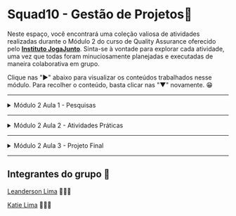 # Squad10 - Gestão de Projetos🚀

Neste espaço, você encontrará uma coleção valiosa de atividades realizadas durante o Módulo 2 do curso de Quality Assurance oferecido pelo [**Instituto JogaJunto**](https://www.jogajuntoinstituto.org/). Sinta-se à vontade para explorar cada atividade, uma vez que todas foram minuciosamente planejadas e executadas de maneira colaborativa em grupo.


Clique nas "►" abaixo para visualizar os conteúdos trabalhados nesse módulo. Para recolher o conteúdo, basta clicar nas "▼" novamente.  😁

___
<details>
<summary> Módulo 2 Aula 1 - Pesquisas</summary>

___

<details>
<summary>🚀 Desvendando os Benefícios da Gestão de Projetos 🌟</summary>
<br>
O propósito dessa atividade era pesquisar os benefícios de uma boa gestão de projetos e dentre estes mesmos benefícios escolher apenas dois e juntificar o motivo dessa escolha. 

## Benefícios Destacados 🌈

📆 **Entrega no Prazo e Orçamento:** Garante prazos realistas, alocação eficiente de recursos e monitoramento contínuo. Minimiza atrasos e estouros no orçamento, garantindo entregas dentro das limitações de tempo e custo.

🎯 **Alinhamento com Objetivos Estratégicos:** Garante que os projetos estejam em sintonia com a visão estratégica da organização. Evita alocação de recursos em iniciativas que não contribuem para os objetivos maiores da empresa.

🔍 **Melhoria na Tomada de Decisões:** Fornece informações atualizadas, permitindo decisões informadas e oportunas. Antecipa problemas e permite a implementação de medidas corretivas antes que se tornem obstáculos significativos.

📊 **Alocação Eficiente de Recursos:** Permite otimizar recursos como tempo, dinheiro, mão de obra e materiais. Evita desperdícios e subutilização, maximizando a produtividade global.

📢 **Comunicação Aprimorada:** Facilita a comunicação entre equipes, partes interessadas e tomadores de decisão. Reduz mal-entendidos, conflitos e lacunas de informação, melhorando a colaboração e a coesão.

⚠️ **Identificação e Mitigação de Riscos:** Inclui a identificação proativa de riscos potenciais. Isso possibilita a adoção de medidas para minimizar riscos ou criar planos de contingência, reduzindo os impactos negativos.

🏆 **Maior Qualidade do Resultado Final:** Através de planejamento adequado e controle de qualidade, assegura que o resultado final atenda aos padrões requeridos e às expectativas dos stakeholders.

🔄 **Melhoria na Gestão de Mudanças:** Ajuda a facilitar transições suaves durante mudanças. Minimiza resistências e interrupções nos processos organizacionais.

⚙️ **Melhoria na Eficiência Operacional:** Otimiza os processos envolvidos no projeto, contribuindo para uma eficiência operacional geral mais elevada da organização.

🧠 **Aprendizado e Melhoria Contínua:** Após a conclusão do projeto, permite uma análise retrospectiva para identificar pontos fortes e fracos. Isso possibilita aprendizado e aprimoramento contínuo dos processos de gestão de projetos.

## Destaques: Benefícios Significativos 🌟🌟

Dois benefícios que se destacam como os mais importantes são:

📆 **Entrega no Prazo e Orçamento:** Crucial para evitar consequências financeiras negativas, insatisfação dos stakeholders e preservação da credibilidade da organização.

🎯 **Alinhamento com Objetivos Estratégicos:** Fundamenta-se na alocação inteligente de recursos para projetos que genuinamente impulsionam o valor da organização e sua visão de longo prazo.

Essas escolhas são baseadas na importância de cumprir prazos e orçamentos, bem como na necessidade de garantir que os esforços estejam alinhados com a direção estratégica para máximo impacto positivo. 👥

</details>

___

<details>
<summary>🚀 Desvendando as Metodologias Ágeis 🌟</summary>
<br>
O propósito dessa atividade era pesquisar os tipos de metodologias ágeis e dentre estas mesmas metodologias escolher apenas dois e juntificar o motivo dessa escolha.

## Metodologias Ágeis e Suas Descrições

1. **Scrum:** Scrum é uma metodologia ágil que divide o processo de desenvolvimento em iterações chamadas de "sprints" 🏃‍♂️. Cada sprint tem uma duração fixa e resulta em um incremento funcional do software. A equipe se reúne regularmente para revisar o progresso e planejar o próximo sprint.

2. **Kanban:** Kanban é mais um método visual de gestão do trabalho do que uma metodologia estrita 📋. Ele usa quadros para representar tarefas e seus estados, permitindo que a equipe visualize o fluxo de trabalho e limite o trabalho em progresso para melhorar a eficiência.

3. **Extreme Programming (XP):** XP enfatiza a qualidade do código e a colaboração contínua 🚀. Ele envolve práticas como desenvolvimento orientado a testes (TDD), integração contínua e releases frequentes para entregar valor mais rapidamente.

4. **Lean Development:** Baseado no Lean Manufacturing, essa abordagem visa eliminar desperdícios e focar na entrega de valor ao cliente ♻️. Ele enfatiza a eficiência do fluxo de trabalho e a melhoria contínua.

5. **Crystal:** Crystal é adaptável às necessidades e características da equipe e do projeto 💎. Ele possui diferentes "cores" que podem ser escolhidas com base na criticidade do projeto, riscos e tamanho da equipe.

6. **Dynamic Systems Development Method (DSDM):** DSDM combina princípios de gerenciamento de projetos ágeis com metodologias iterativas e incrementais, focando na entrega pontual e no alinhamento com os objetivos de negócios 🔄.

7. **Feature-Driven Development (FDD):** FDD se concentra na entrega de recursos (features) funcionais de forma incremental 🎯. Ele divide o processo de desenvolvimento em etapas específicas, como modelagem de domínio, design de features e construção.

## Melhores Metodologias para Desenvolvimento de Software

Dentre as metodologias citadas, conforme solicitado na atividade, o grupo considerou essas duas metodolodias mais eficientes no caso do desenvolvimento de um software.

1. **Scrum:** Scrum é uma das metodologias ágeis mais amplamente adotadas e é bem adequada para projetos de desenvolvimento de software, incluindo aplicativos mobile e web 📱🌐. Sua estrutura de sprints, reuniões regulares e foco na entrega de incrementos funcionais se alinham bem com o ritmo e as necessidades de desenvolvimento de software moderno.

2. **Extreme Programming (XP):** XP é uma excelente escolha quando a qualidade do código e a colaboração são fundamentais 💻🤝. Isso é particularmente relevante para aplicativos mobile e web, onde a experiência do usuário e a funcionalidade são cruciais. Práticas como desenvolvimento orientado a testes (TDD) e integração contínua podem ajudar a manter a qualidade e a agilidade durante todo o ciclo de desenvolvimento.

Ambas as metodologias oferecem estruturas sólidas e práticas específicas para lidar com os desafios do desenvolvimento de software, ao mesmo tempo que enfatizam a entrega de valor e a adaptabilidade. A escolha entre elas dependerá das preferências da equipe, da natureza do projeto e das necessidades do cliente. 🤔🚀

## Bônus: Lean Six Sigma

O Lean Six Sigma é uma abordagem que combina os princípios do Lean Manufacturing e a metodologia Six Sigma. Ela visa melhorar a eficiência, eliminar defeitos e otimizar processos. Enquanto o Lean se concentra na redução de desperdícios, o Six Sigma visa reduzir variações e garantir qualidade. É amplamente utilizado em diversos setores para alcançar a excelência operacional e aprimorar a entrega de produtos e serviços.

</details>

</details>

___

<details>
<summary>Módulo 2 Aula 2 - Atividades Práticas </summary>

___


<details>
<summary>Quebra-Cabeça</summary>



Essa atividade consistiu em montar um quebra-cabeça referente a organização coreta de como aplicar metodologia ágil em um projeto. Portanto recebemos o quebra cabeça da seguinte forma: 

![Quebra cabeça](QC.jpg)

Cada integrante do grupo montou o quebra cabeça à sua maneira e obtemos os seguintes resultados:

    Katie Lima:
![Quebra cabeça](qcKatie.jpeg)

    Leanderson Lima:
![Quebra cabeça](qcLeanderson.jpeg)

</details>

___

<details>
<summary>LovePet / Bitrix</summary>

<br>

Essa atividade consistiu em exercitar os conceitos a respeito de projetos e metodologias usando a ferramenta Bitrix, conforme orientado na plataforma do Instituto JogaJunto criamos a LovePet.

## O Projeto LovePet 🐶🐱

Nos lançamos em uma jornada emocionante para dar vida ao aplicativo LovePet. 📱 Cada etapa do processo foi cuidadosamente estruturada, unindo pensamento estratégico com inovação. Esse projeto não apenas solidificou nossa compreensão das metodologias ágeis, mas também demonstrou nossa capacidade de contribuir efetivamente em um contexto de desenvolvimento prático e aplicado.

## Aventura Ágil do LovePet - Backlog e Sprints 🛤️🏃‍♀️

## Sprint 1 - Primeiros Passos 🐾🌊

**Backlog:**
- Desenvolver a funcionalidade de registro de usuário 📝
- Criar a funcionalidade de registro do cuidador 🐕‍🦺

**Atividades:**
- Projetar uma interface amigável de registro de usuário, capturando detalhes essenciais como nome, e-mail e senha.
- Dar vida à funcionalidade de armazenamento dos dados do usuário no banco de dados 🗄️.
- Criar um formulário de registro envolvente para os cuidadores, com campos para informações pessoais e detalhes sobre o cuidado com os animais.
- Arquitetar a lógica para o armazenamento eficiente das informações dos cuidadores.

## Sprint 2 - Avaliações e Comentários 🌟📝

**Backlog:**
- Implementar um sistema de avaliação ⭐

**Atividades:**
- Introduzir um sistema de avaliação intuitivo que permite aos usuários compartilharem suas opiniões após os serviços prestados.
- Criar uma interface de avaliação envolvente, incluindo uma escala de classificação e espaço para comentários.
- Integrar perfeitamente o sistema de avaliação aos perfis dos cuidadores e às contas dos usuários.

## Sprint 3 - Busca Pela Excelência 🐕‍🦺🔍

**Backlog:**
- Encontrar um cuidador ideal 🕵️‍♀️
- Analisar avaliações e comentários 🧐
- Fechar negócio com o cuidador mais bem avaliado 📆

**Atividades:**
- Desenvolver uma interface de busca elegante para os cuidadores, permitindo aos usuários filtrarem por localização, tipo de animal e serviços oferecidos.
- Exibir médias de avaliações dos cuidadores e comentários deixados por outros usuários 📊.
- Dar vida a um mecanismo de contratação, permitindo que os usuários escolham o cuidador desejado e agendem os serviços 🗓️.
- Configurar um sistema de confirmação e notificações para manter os usuários atualizados sobre suas reservas 📲.

## Notas Adicionais 📌

- Cada sprint conclui com testes minuciosos de usabilidade e correção de eventuais bugs 🐞.
- Fiquem atentos a possíveis aprimoramentos de segurança, como verificações de antecedentes para os cuidadores 🔐.
- Comprometemo-nos a manter uma interface de aplicativo intuitiva e amigável, cativando e retendo nossos usuários! 💖
- Lembrem-se de que nosso plano é uma sugestão dinâmica, sujeita a ajustes com base nas necessidades do projeto, capacidade da equipe de desenvolvimento e feedback valioso dos usuários ao longo da jornada de desenvolvimento.



</details>

</details>

___


<details>
<summary>Módulo 2 Aula 3 - Projeto Final</summary>
<br>



![projetoFinal](projeto-final-M2.pdf)

</details>

___

## Integrantes do grupo 📌

[Leanderson Lima](https://www.linkedin.com/in/leanderson-dias-de-lima/) 👨🏾‍💻

[Katie Lima](https://www.linkedin.com/in/katie-lima1/) 👩🏻‍💻



